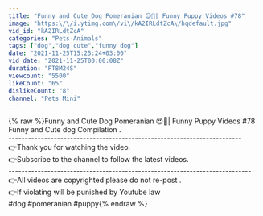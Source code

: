 ```yaml
---
title: "Funny and Cute Dog Pomeranian 😍🐶| Funny Puppy Videos #78"
image: "https:\/\/i.ytimg.com\/vi\/kA2IRLdtZcA\/hqdefault.jpg"
vid_id: "kA2IRLdtZcA"
categories: "Pets-Animals"
tags: ["dog","dog cute","funny dog"]
date: "2021-11-25T15:25:24+03:00"
vid_date: "2021-11-25T00:00:08Z"
duration: "PT8M24S"
viewcount: "5500"
likeCount: "65"
dislikeCount: "8"
channel: "Pets Mini"
---
```

{% raw %}Funny and Cute Dog Pomeranian 😍🐶| Funny Puppy Videos #78<br />Funny and Cute dog Compilation .<br />------------------------------------------------------------------------<br />👉Thank you for watching the video.<br />👉Subscribe to the channel to follow the latest videos.<br />---------------------------------------------------------------------------<br />👉All videos are copyrighted please do not re-post .<br />👉If violating will be punished by Youtube law<br />#dog  #pomeranian #puppy{% endraw %}

